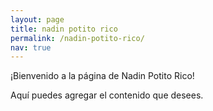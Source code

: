 ```yaml
---
layout: page
title: nadin potito rico
permalink: /nadin-potito-rico/
nav: true
---
```


¡Bienvenido a la página de Nadin Potito Rico!

Aquí puedes agregar el contenido que desees.